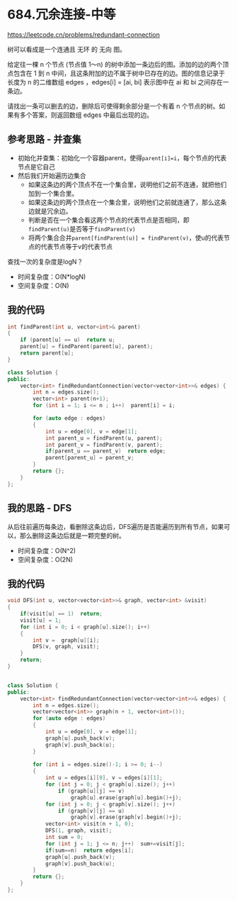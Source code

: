 # 684.冗余连接-中等

https://leetcode.cn/problems/redundant-connection

树可以看成是一个连通且 无环 的 无向 图。

给定往一棵 n 个节点 (节点值 1～n) 的树中添加一条边后的图。添加的边的两个顶点包含在 1 到 n 中间，且这条附加的边不属于树中已存在的边。图的信息记录于长度为 n 的二维数组 edges ，edges[i] = [ai, bi] 表示图中在 ai 和 bi 之间存在一条边。

请找出一条可以删去的边，删除后可使得剩余部分是一个有着 n 个节点的树。如果有多个答案，则返回数组 edges 中最后出现的边。



## 参考思路 - 并查集

- 初始化并查集：初始化一个容器parent，使得`parent[i]=i`，每个节点的代表节点是它自己
- 然后我们开始遍历边集合
  - 如果这条边的两个顶点不在一个集合里，说明他们之前不连通，就把他们加到一个集合里。
  - 如果这条边的两个顶点在一个集合里，说明他们之前就连通了，那么这条边就是冗余边。
  - 判断是否在一个集合看这两个节点的代表节点是否相同，即`findParent(u)`是否等于`findParent(v)`
  - 将两个集合合并`parent[findParent(u)] = findParent(v)`，使u的代表节点的代表节点等于v的代表节点



查找一次的复杂度是logN？

- 时间复杂度：O(N*logN)
- 空间复杂度：O(N)

## 我的代码

```c++
int findParent(int u, vector<int>& parent)
{
    if (parent[u] == u)  return u;
    parent[u] = findParent(parent[u], parent);
    return parent[u];
}

class Solution {
public:
    vector<int> findRedundantConnection(vector<vector<int>>& edges) {
        int n = edges.size();
        vector<int> parent(n+1);
        for (int i = 1; i <= n ; i++)  parent[i] = i;

        for (auto edge : edges)
        {
            int u = edge[0], v = edge[1];
            int parent_u = findParent(u, parent);
            int parent_v = findParent(v, parent);
            if(parent_u == parent_v)  return edge;
            parent[parent_u] = parent_v;
        }
        return {};
    }
};
```



## 我的思路 - DFS

从后往前遍历每条边，看删除这条边后，DFS遍历是否能遍历到所有节点，如果可以，那么删除这条边后就是一颗完整的树。

- 时间复杂度：O(N^2)
- 空间复杂度：O(2N)

## 我的代码

```c++
void DFS(int u, vector<vector<int>>& graph, vector<int> &visit)
{
    if(visit[u] == 1)  return;
    visit[u] = 1;
    for (int i = 0; i < graph[u].size(); i++)
    {
        int v =  graph[u][i];
        DFS(v, graph, visit);
    }
    return;
}


class Solution {
public:
    vector<int> findRedundantConnection(vector<vector<int>>& edges) {
        int n = edges.size();
        vector<vector<int>> graph(n + 1, vector<int>());
        for (auto edge : edges)
        {
            int u = edge[0], v = edge[1];
            graph[u].push_back(v);
            graph[v].push_back(u);
        }
        
        for (int i = edges.size()-1; i >= 0; i--)
        {
            int u = edges[i][0], v = edges[i][1];
            for (int j = 0; j < graph[u].size(); j++)
                if (graph[u][j] == v)
                    graph[u].erase(graph[u].begin()+j);
            for (int j = 0; j < graph[v].size(); j++)
                if (graph[v][j] == u)
                    graph[v].erase(graph[v].begin()+j);
            vector<int> visit(n + 1, 0);
            DFS(1, graph, visit);
            int sum = 0;
            for (int j = 1; j <= n; j++)  sum+=visit[j];
            if(sum==n)  return edges[i];
            graph[u].push_back(v);
            graph[v].push_back(u);
        }
        return {};
    }
};
```

